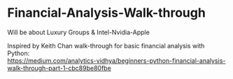 # Financial-Analysis-Walk-through
Will be about Luxury Groups & Intel-Nvidia-Apple 

Inspired by Keith Chan walk-through for basic financial analysis with Python:  
https://medium.com/analytics-vidhya/beginners-python-financial-analysis-walk-through-part-1-cbc89be80fbe
